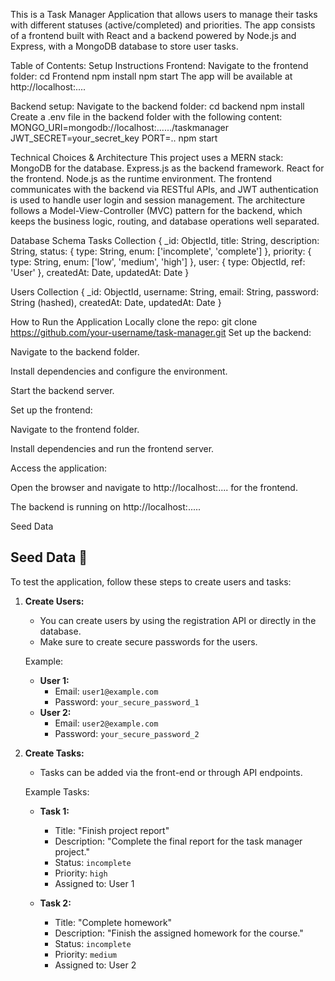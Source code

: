 This is a Task Manager Application that allows users to manage their tasks with different statuses (active/completed) and priorities. The app consists of a frontend built with React and a backend powered by Node.js and Express, with a MongoDB database to store user tasks.

Table of Contents:
Setup Instructions
Frontend:
Navigate to the frontend folder:
cd Frontend
npm install
npm start
The app will be available at http://localhost:.... 


Backend setup:
Navigate to the backend folder:
cd backend
npm install
Create a .env file in the backend folder with the following content:
MONGO_URI=mongodb://localhost:....../taskmanager
JWT_SECRET=your_secret_key
PORT=..
npm start



Technical Choices & Architecture
This project uses a MERN stack:
MongoDB for the database.
Express.js as the backend framework.
React for the frontend.
Node.js as the runtime environment.
The frontend communicates with the backend via RESTful APIs, and JWT authentication is used to handle user login and session management.
The architecture follows a Model-View-Controller (MVC) pattern for the backend, which keeps the business logic, routing, and database operations well separated.


Database Schema
Tasks Collection
{
  _id: ObjectId,
  title: String,
  description: String,
  status: { type: String, enum: ['incomplete', 'complete'] },
  priority: { type: String, enum: ['low', 'medium', 'high'] },
  user: { type: ObjectId, ref: 'User' },
  createdAt: Date,
  updatedAt: Date
}

Users Collection
{
  _id: ObjectId,
  username: String,
  email: String,
  password: String (hashed),
  createdAt: Date,
  updatedAt: Date
}



How to Run the Application Locally
clone the repo:
git clone https://github.com/your-username/task-manager.git
Set up the backend:

Navigate to the backend folder.

Install dependencies and configure the environment.

Start the backend server.

Set up the frontend:

Navigate to the frontend folder.

Install dependencies and run the frontend server.

Access the application:

Open the browser and navigate to http://localhost:.... for the frontend.

The backend is running on http://localhost:.....


Seed Data
## Seed Data 🌱

To test the application, follow these steps to create users and tasks:

1. **Create Users:**
   - You can create users by using the registration API or directly in the database.
   - Make sure to create secure passwords for the users.

   Example:
   - **User 1:**
     - Email: `user1@example.com`
     - Password: `your_secure_password_1`
   - **User 2:**
     - Email: `user2@example.com`
     - Password: `your_secure_password_2`



2. **Create Tasks:**
   - Tasks can be added via the front-end or through API endpoints.

   Example Tasks:
   - **Task 1:**
     - Title: "Finish project report"
     - Description: "Complete the final report for the task manager project."
     - Status: `incomplete`
     - Priority: `high`
     - Assigned to: User 1
     
   - **Task 2:**
     - Title: "Complete homework"
     - Description: "Finish the assigned homework for the course."
     - Status: `incomplete`
     - Priority: `medium`
     - Assigned to: User 2


